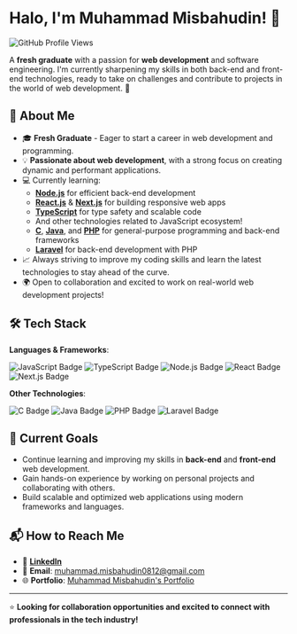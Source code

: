 # Halo, I'm **Muhammad Misbahudin**! 👋

![GitHub Profile Views](https://komarev.com/ghpvc/?username=username&color=blue)  

A **fresh graduate** with a passion for **web development** and software engineering. I'm currently sharpening my skills in both back-end and front-end technologies, ready to take on challenges and contribute to projects in the world of web development. 🌱

## 🚀 About Me
- 🎓 **Fresh Graduate** - Eager to start a career in web development and programming.
- 💡 **Passionate about web development**, with a strong focus on creating dynamic and performant applications.
- 💻 Currently learning:
  - **[Node.js](https://nodejs.org/)** for efficient back-end development  
  - **[React.js](https://reactjs.org/)** & **[Next.js](https://nextjs.org/)** for building responsive web apps
  - **[TypeScript](https://www.typescriptlang.org/)** for type safety and scalable code
  - And other technologies related to JavaScript ecosystem!
  - **[C](https://en.wikipedia.org/wiki/C_(programming_language))**, **[Java](https://www.java.com/en/)**, and **[PHP](https://www.php.net/)** for general-purpose programming and back-end frameworks
  - **[Laravel](https://laravel.com/)** for back-end development with PHP
- 📈 Always striving to improve my coding skills and learn the latest technologies to stay ahead of the curve.
- 🌍 Open to collaboration and excited to work on real-world web development projects!

## 🛠️ Tech Stack
**Languages & Frameworks**:

![JavaScript Badge](https://img.shields.io/badge/JavaScript-F7DF1E?style=flat&logo=javascript&logoColor=black)
![TypeScript Badge](https://img.shields.io/badge/TypeScript-007ACC?style=flat&logo=typescript&logoColor=white)
![Node.js Badge](https://img.shields.io/badge/Node.js-339933?style=flat&logo=node.js&logoColor=white)
![React Badge](https://img.shields.io/badge/React-20232A?style=flat&logo=react&logoColor=61DAFB)
![Next.js Badge](https://img.shields.io/badge/Next.js-000000?style=flat&logo=next.js&logoColor=white)

**Other Technologies**:

![C Badge](https://img.shields.io/badge/C-00599C?style=flat&logo=c&logoColor=white)
![Java Badge](https://img.shields.io/badge/Java-007396?style=flat&logo=java&logoColor=white)
![PHP Badge](https://img.shields.io/badge/PHP-8993BE?style=flat&logo=php&logoColor=white)
![Laravel Badge](https://img.shields.io/badge/Laravel-FF2D20?style=flat&logo=laravel&logoColor=white)

## 🌱 Current Goals
- Continue learning and improving my skills in **back-end** and **front-end** web development.
- Gain hands-on experience by working on personal projects and collaborating with others.
- Build scalable and optimized web applications using modern frameworks and languages.

## 📬 How to Reach Me
- 💼 **[LinkedIn](https://www.linkedin.com/in/muhammad-misbahudin-0812gg)**  
- 📧 **Email**: [muhammad.misbahudin0812@gmail.com](mailto:muhammad.misbahudin0812@gmail.com)  
- 🌐 **Portfolio**: [Muhammad Misbahudin's Portfolio](https://muhammad-misbahudin-portfolio.netlify.app/)

---

⭐ **Looking for collaboration opportunities and excited to connect with professionals in the tech industry!**

